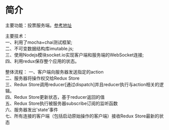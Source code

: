 # 简介

主要功能：投票服务端。[参考地址](http://teropa.info/blog/2015/09/10/full-stack-redux-tutorial.html)

主要技术：</br>
一、利用了mocha+chai测试框架;</br>
二、不可变数据结构库imutable.js;</br>
三、使用Nodejs模块socket.io实现客户端和服务端的WebSocket连接;</br>
四、利用redux保存整个应用的状态。</br>

整体流程：
一、客户端向服务器发送指定的action</br>
二、服务器将操作权交给Redux Store</br>
三、Redux Store调用reducer[通过dispatch]并且reducer执行与action相关的逻辑。</br>
四、Redux Store更新状态，基于reducer返回的值</br>
五、Redux Store执行被服务器subscribe订阅的监听函数</br>
六、服务器发出'state'事件</br>
七、所有连接的客户端（包括启动原始操作的客户端）接收Redux Store最新的状态</br>
